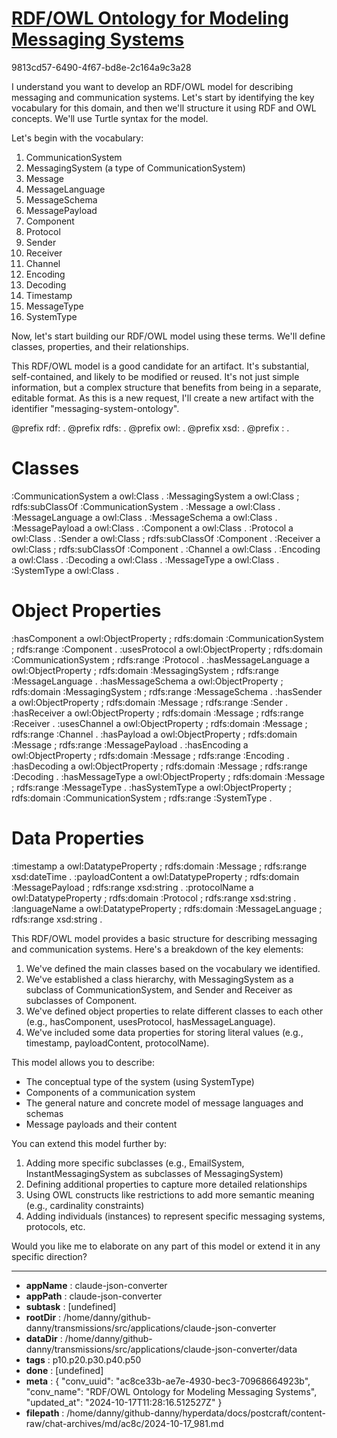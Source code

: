 # [RDF/OWL Ontology for Modeling Messaging Systems](https://claude.ai/chat/ac8ce33b-ae7e-4930-bec3-70968664923b)

9813cd57-6490-4f67-bd8e-2c164a9c3a28

 I understand you want to develop an RDF/OWL model for describing messaging and communication systems. Let's start by identifying the key vocabulary for this domain, and then we'll structure it using RDF and OWL concepts. We'll use Turtle syntax for the model.

Let's begin with the vocabulary:

1. CommunicationSystem
2. MessagingSystem (a type of CommunicationSystem)
3. Message
4. MessageLanguage
5. MessageSchema
6. MessagePayload
7. Component
8. Protocol
9. Sender
10. Receiver
11. Channel
12. Encoding
13. Decoding
14. Timestamp
15. MessageType
16. SystemType

Now, let's start building our RDF/OWL model using these terms. We'll define classes, properties, and their relationships.

<antThinking>This RDF/OWL model is a good candidate for an artifact. It's substantial, self-contained, and likely to be modified or reused. It's not just simple information, but a complex structure that benefits from being in a separate, editable format. As this is a new request, I'll create a new artifact with the identifier "messaging-system-ontology".</antThinking>

<antArtifact identifier="messaging-system-ontology" type="application/vnd.ant.code" language="turtle" title="RDF/OWL Ontology for Messaging Systems">
@prefix rdf: <http://www.w3.org/1999/02/22-rdf-syntax-ns#> .
@prefix rdfs: <http://www.w3.org/2000/01/rdf-schema#> .
@prefix owl: <http://www.w3.org/2002/07/owl#> .
@prefix xsd: <http://www.w3.org/2001/XMLSchema#> .
@prefix : <http://example.org/messaging-ontology#> .

# Classes
:CommunicationSystem a owl:Class .
:MessagingSystem a owl:Class ;
    rdfs:subClassOf :CommunicationSystem .
:Message a owl:Class .
:MessageLanguage a owl:Class .
:MessageSchema a owl:Class .
:MessagePayload a owl:Class .
:Component a owl:Class .
:Protocol a owl:Class .
:Sender a owl:Class ;
    rdfs:subClassOf :Component .
:Receiver a owl:Class ;
    rdfs:subClassOf :Component .
:Channel a owl:Class .
:Encoding a owl:Class .
:Decoding a owl:Class .
:MessageType a owl:Class .
:SystemType a owl:Class .

# Object Properties
:hasComponent a owl:ObjectProperty ;
    rdfs:domain :CommunicationSystem ;
    rdfs:range :Component .
:usesProtocol a owl:ObjectProperty ;
    rdfs:domain :CommunicationSystem ;
    rdfs:range :Protocol .
:hasMessageLanguage a owl:ObjectProperty ;
    rdfs:domain :MessagingSystem ;
    rdfs:range :MessageLanguage .
:hasMessageSchema a owl:ObjectProperty ;
    rdfs:domain :MessagingSystem ;
    rdfs:range :MessageSchema .
:hasSender a owl:ObjectProperty ;
    rdfs:domain :Message ;
    rdfs:range :Sender .
:hasReceiver a owl:ObjectProperty ;
    rdfs:domain :Message ;
    rdfs:range :Receiver .
:usesChannel a owl:ObjectProperty ;
    rdfs:domain :Message ;
    rdfs:range :Channel .
:hasPayload a owl:ObjectProperty ;
    rdfs:domain :Message ;
    rdfs:range :MessagePayload .
:hasEncoding a owl:ObjectProperty ;
    rdfs:domain :Message ;
    rdfs:range :Encoding .
:hasDecoding a owl:ObjectProperty ;
    rdfs:domain :Message ;
    rdfs:range :Decoding .
:hasMessageType a owl:ObjectProperty ;
    rdfs:domain :Message ;
    rdfs:range :MessageType .
:hasSystemType a owl:ObjectProperty ;
    rdfs:domain :CommunicationSystem ;
    rdfs:range :SystemType .

# Data Properties
:timestamp a owl:DatatypeProperty ;
    rdfs:domain :Message ;
    rdfs:range xsd:dateTime .
:payloadContent a owl:DatatypeProperty ;
    rdfs:domain :MessagePayload ;
    rdfs:range xsd:string .
:protocolName a owl:DatatypeProperty ;
    rdfs:domain :Protocol ;
    rdfs:range xsd:string .
:languageName a owl:DatatypeProperty ;
    rdfs:domain :MessageLanguage ;
    rdfs:range xsd:string .
</antArtifact>

This RDF/OWL model provides a basic structure for describing messaging and communication systems. Here's a breakdown of the key elements:

1. We've defined the main classes based on the vocabulary we identified.
2. We've established a class hierarchy, with MessagingSystem as a subclass of CommunicationSystem, and Sender and Receiver as subclasses of Component.
3. We've defined object properties to relate different classes to each other (e.g., hasComponent, usesProtocol, hasMessageLanguage).
4. We've included some data properties for storing literal values (e.g., timestamp, payloadContent, protocolName).

This model allows you to describe:
- The conceptual type of the system (using SystemType)
- Components of a communication system
- The general nature and concrete model of message languages and schemas
- Message payloads and their content

You can extend this model further by:

1. Adding more specific subclasses (e.g., EmailSystem, InstantMessagingSystem as subclasses of MessagingSystem)
2. Defining additional properties to capture more detailed relationships
3. Using OWL constructs like restrictions to add more semantic meaning (e.g., cardinality constraints)
4. Adding individuals (instances) to represent specific messaging systems, protocols, etc.

Would you like me to elaborate on any part of this model or extend it in any specific direction?

---

* **appName** : claude-json-converter
* **appPath** : claude-json-converter
* **subtask** : [undefined]
* **rootDir** : /home/danny/github-danny/transmissions/src/applications/claude-json-converter
* **dataDir** : /home/danny/github-danny/transmissions/src/applications/claude-json-converter/data
* **tags** : p10.p20.p30.p40.p50
* **done** : [undefined]
* **meta** : {
  "conv_uuid": "ac8ce33b-ae7e-4930-bec3-70968664923b",
  "conv_name": "RDF/OWL Ontology for Modeling Messaging Systems",
  "updated_at": "2024-10-17T11:28:16.512527Z"
}
* **filepath** : /home/danny/github-danny/hyperdata/docs/postcraft/content-raw/chat-archives/md/ac8c/2024-10-17_981.md